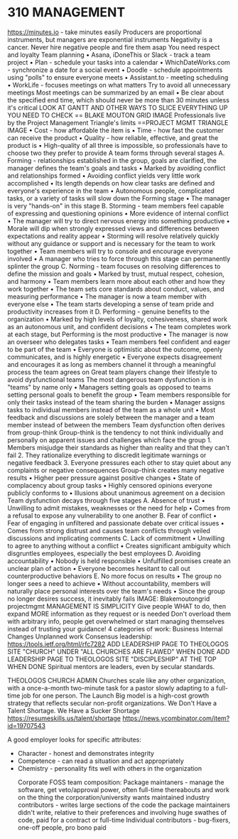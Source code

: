 310 MANAGEMENT
==============
https://minutes.io - take minutes easily
Producers are proportional instruments, but managers are exponential instruments
Negativity is a cancer. Never hire negative people and fire them asap
You need respect and loyalty
Team planning
  • Asana, iDoneThis or Slack - track a team project
  • Plan - schedule your tasks into a calendar
  • WhichDateWorks.com - synchronize a date for a social event
  • Doodle - schedule appointments using "polls" to ensure everyone meets
  • Assistant.to - meeting scheduling
  • WorkLife - focuses meetings on what matters
Try to avoid all unnecessary meetings
Most meetings can be summarized by an email
  • Be clear about the specified end time, which should never be more than 30 minutes unless it's critical
LOOK AT GANTT AND OTHER WAYS TO SLICE EVERYTHING UP YOU NEED TO CHECK
== BLAKE MOUTON GRID IMAGE
Professionals live by the Project Management Triangle's limits
==PROJECT MGMT TRIANGLE IMAGE
  • Cost - how affordable the item is
  • Time - how fast the customer can receive the product
  • Quality - how reliable, effective, and great the product is
  • High-quality of all three is impossible, so professionals have to choose two they prefer to provide
A team forms through several stages
A. Forming - relationships established in the group, goals are clarified, the manager defines the team's goals and tasks
  • Marked by avoiding conflict and relationships formed
  • Avoiding conflict yields very little work accomplished
  • Its length depends on how clear tasks are defined and everyone's experience in the team
  • Autonomous people, complicated tasks, or a variety of tasks will slow down the Forming stage
  • The manager is very "hands-on" in this stage
B. Storming - team members feel capable of expressing and questioning opinions
  • More evidence of internal conflict
  • The manager will try to direct nervous energy into something productive
  • Morale will dip when strongly expressed views and differences between expectations and reality appear
  • Storming will resolve relatively quickly without any guidance or support and is necessary for the team to work together
  • Team members will try to console and encourage everyone involved
  • A manager who tries to force through this stage can permanently splinter the group
C. Norming - team focuses on resolving differences to define the mission and goals
  • Marked by trust, mutual respect, cohesion, and harmony
  • Team members learn more about each other and how they work together
  • The team sets core standards about conduct, values, and measuring performance
  • The manager is now a team member with everyone else
  • The team starts developing a sense of team pride and productivity increases from it
D. Performing - genuine benefits to the organization
  • Marked by high levels of loyalty, cohesiveness, shared work as an autonomous unit, and confident decisions
  • The team completes work at each stage, but Performing is the most productive
  • The manager is now an overseer who delegates tasks
  • Team members feel confident and eager to be part of the team
  • Everyone is optimistic about the outcome, openly communicates, and is highly energetic
  • Everyone expects disagreement and encourages it as long as members channel it through a meaningful process the team agrees on
Great team players change their lifestyle to avoid dysfunctional teams
The most dangerous team dysfunction is in "teams" by name only
  • Managers setting goals as opposed to teams setting personal goals to benefit the group
  • Team members responsible for only their tasks instead of the team sharing the burden
  • Manager assigns tasks to individual members instead of the team as a whole unit
  • Most feedback and discussions are solely between the manager and a team member instead of between the members
Team dysfunction often derives from group-think
  Group-think is the tendency to not think individually and personally on apparent issues and challenges which face the group
    1. Members misjudge their standards as higher than reality and that they can't fail
    2. They rationalize everything to discredit legitimate warnings or negative feedback
    3. Everyone pressures each other to stay quiet about any complaints or negative consequences
  Group-think creates many negative results
    • Higher peer pressure against positive changes
    • State of complacency about group tasks
    • Highly censored opinions everyone publicly conforms to
    • Illusions about unanimous agreement on a decision
Team dysfunction decays through five stages
A. Absence of trust
  • Unwilling to admit mistakes, weaknesses or the need for help
  • Comes from a refusal to expose any vulnerability to one another
B. Fear of conflict
  • Fear of engaging in unfiltered and passionate debate over critical issues
  • Comes from strong distrust and causes team conflicts through veiled discussions and implicating comments
C. Lack of commitment
  • Unwilling to agree to anything without a conflict
  • Creates significant ambiguity which disgruntles employees, especially the best employees
D. Avoiding accountability
  • Nobody is held responsible
  • Unfulfilled promises create an unclear plan of action
  • Everyone becomes hesitant to call out counterproductive behaviors
E. No more focus on results
  • The group no longer sees a need to achieve
  • Without accountability, members will naturally place personal interests over the team's needs
  • Since the group no longer desires success, it inevitably fails
IMAGE:
  Blakemoutongrid
  projectmgmt
MANAGEMENT IS SIMPLICITY
  Give people WHAT to do, then expand MORE information as they request or is needed
  Don't overload them with arbitrary info, people get overwhelmed or start managing themselves instead of trusting your guidance!
4 categories of work:
Business
Internal
Changes
Unplanned work
Consensus leadership:
https://tools.ietf.org/html/rfc7282
ADD LEADERSHIP PAGE TO THEOLOGOS SITE "CHURCH" UNDER "ALL CHURCHES ARE FLAWED" WHEN DONE
ADD LEADERSHIP PAGE TO THEOLOGOS SITE "DISCIPLESHIP" AT THE TOP WHEN DONE
  Spiritual mentors are leaders, even by secular standards.
  
THEOLOGOS CHURCH ADMIN
  Churches scale like any other organization, with a once-a-month two-minute task for a pastor slowly adapting to a full-time job for one person.
  The Launch Big model is a high-cost growth strategy that reflects secular non-profit organizations.
We Don't Have a Talent Shortage. We Have a Sucker Shortage
https://resumeskills.us/talent/shortage
https://news.ycombinator.com/item?id=19707543
<p>A good employer looks for specific attributes:</p>
<ul>
  <li>Character - honest and demonstrates integrity</li>
  <li>Competence - can read a situation and act appropriately</li>
  <li>Chemistry - personality fits well with others in the organization</li>



Corporate FOSS team composition:
  Package maintaners - manage the software, get veto/approval power, often full-time thereabouts and work on the thing the corporation/university wants maintained
  industry contributors - writes large sections of the code the package maintainers didn't write, relative to their preferences and involving huge swathes of code, paid for a contract or full-time
  Individual contributors - bug-fixers, one-off people, pro bono paid
